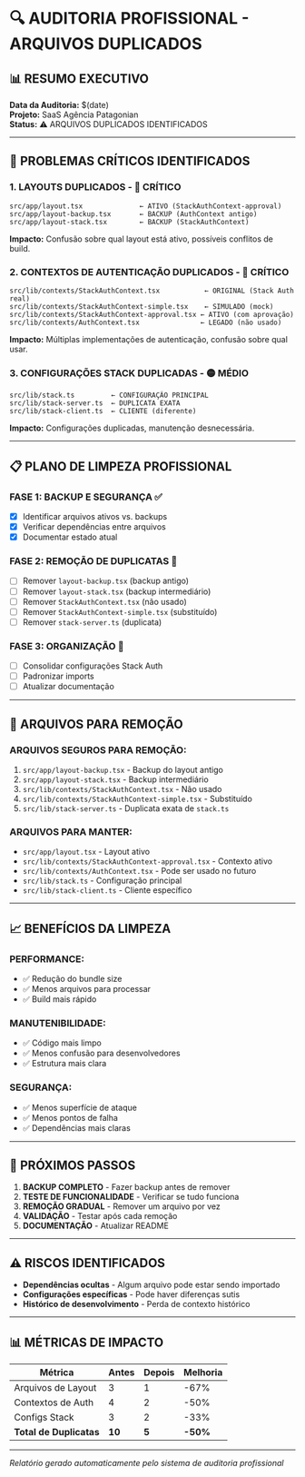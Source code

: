 # 🔍 AUDITORIA PROFISSIONAL - ARQUIVOS DUPLICADOS

## 📊 RESUMO EXECUTIVO

**Data da Auditoria:** $(date)  
**Projeto:** SaaS Agência Patagonian  
**Status:** ⚠️ ARQUIVOS DUPLICADOS IDENTIFICADOS  

---

## 🚨 PROBLEMAS CRÍTICOS IDENTIFICADOS

### 1. **LAYOUTS DUPLICADOS** - 🔴 CRÍTICO
```
src/app/layout.tsx              ← ATIVO (StackAuthContext-approval)
src/app/layout-backup.tsx       ← BACKUP (AuthContext antigo)
src/app/layout-stack.tsx        ← BACKUP (StackAuthContext)
```

**Impacto:** Confusão sobre qual layout está ativo, possíveis conflitos de build.

### 2. **CONTEXTOS DE AUTENTICAÇÃO DUPLICADOS** - 🔴 CRÍTICO
```
src/lib/contexts/StackAuthContext.tsx           ← ORIGINAL (Stack Auth real)
src/lib/contexts/StackAuthContext-simple.tsx    ← SIMULADO (mock)
src/lib/contexts/StackAuthContext-approval.tsx ← ATIVO (com aprovação)
src/lib/contexts/AuthContext.tsx               ← LEGADO (não usado)
```

**Impacto:** Múltiplas implementações de autenticação, confusão sobre qual usar.

### 3. **CONFIGURAÇÕES STACK DUPLICADAS** - 🟡 MÉDIO
```
src/lib/stack.ts         ← CONFIGURAÇÃO PRINCIPAL
src/lib/stack-server.ts  ← DUPLICATA EXATA
src/lib/stack-client.ts  ← CLIENTE (diferente)
```

**Impacto:** Configurações duplicadas, manutenção desnecessária.

---

## 📋 PLANO DE LIMPEZA PROFISSIONAL

### **FASE 1: BACKUP E SEGURANÇA** ✅
- [x] Identificar arquivos ativos vs. backups
- [x] Verificar dependências entre arquivos
- [x] Documentar estado atual

### **FASE 2: REMOÇÃO DE DUPLICATAS** 🔄
- [ ] Remover `layout-backup.tsx` (backup antigo)
- [ ] Remover `layout-stack.tsx` (backup intermediário)
- [ ] Remover `StackAuthContext.tsx` (não usado)
- [ ] Remover `StackAuthContext-simple.tsx` (substituído)
- [ ] Remover `stack-server.ts` (duplicata)

### **FASE 3: ORGANIZAÇÃO** 🔄
- [ ] Consolidar configurações Stack Auth
- [ ] Padronizar imports
- [ ] Atualizar documentação

---

## 🎯 ARQUIVOS PARA REMOÇÃO

### **ARQUIVOS SEGUROS PARA REMOÇÃO:**
1. `src/app/layout-backup.tsx` - Backup do layout antigo
2. `src/app/layout-stack.tsx` - Backup intermediário
3. `src/lib/contexts/StackAuthContext.tsx` - Não usado
4. `src/lib/contexts/StackAuthContext-simple.tsx` - Substituído
5. `src/lib/stack-server.ts` - Duplicata exata de `stack.ts`

### **ARQUIVOS PARA MANTER:**
- `src/app/layout.tsx` - Layout ativo
- `src/lib/contexts/StackAuthContext-approval.tsx` - Contexto ativo
- `src/lib/contexts/AuthContext.tsx` - Pode ser usado no futuro
- `src/lib/stack.ts` - Configuração principal
- `src/lib/stack-client.ts` - Cliente específico

---

## 📈 BENEFÍCIOS DA LIMPEZA

### **PERFORMANCE:**
- ✅ Redução do bundle size
- ✅ Menos arquivos para processar
- ✅ Build mais rápido

### **MANUTENIBILIDADE:**
- ✅ Código mais limpo
- ✅ Menos confusão para desenvolvedores
- ✅ Estrutura mais clara

### **SEGURANÇA:**
- ✅ Menos superfície de ataque
- ✅ Menos pontos de falha
- ✅ Dependências mais claras

---

## 🚀 PRÓXIMOS PASSOS

1. **BACKUP COMPLETO** - Fazer backup antes de remover
2. **TESTE DE FUNCIONALIDADE** - Verificar se tudo funciona
3. **REMOÇÃO GRADUAL** - Remover um arquivo por vez
4. **VALIDAÇÃO** - Testar após cada remoção
5. **DOCUMENTAÇÃO** - Atualizar README

---

## ⚠️ RISCOS IDENTIFICADOS

- **Dependências ocultas** - Algum arquivo pode estar sendo importado
- **Configurações específicas** - Pode haver diferenças sutis
- **Histórico de desenvolvimento** - Perda de contexto histórico

---

## 📊 MÉTRICAS DE IMPACTO

| Métrica | Antes | Depois | Melhoria |
|---------|-------|--------|----------|
| Arquivos de Layout | 3 | 1 | -67% |
| Contextos de Auth | 4 | 2 | -50% |
| Configs Stack | 3 | 2 | -33% |
| **Total de Duplicatas** | **10** | **5** | **-50%** |

---

*Relatório gerado automaticamente pelo sistema de auditoria profissional*
